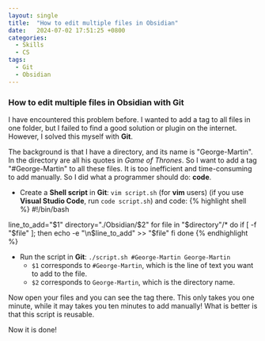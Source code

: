 ```yaml
---
layout: single
title:  "How to edit multiple files in Obsidian"
date:   2024-07-02 17:51:25 +0800
categories: 
  - Skills
  - CS
tags:
  - Git
  - Obsidian
---
```

### How to edit multiple files in Obsidian with Git
I have encountered this problem before. I wanted to add a tag to all files in one folder, but I failed to find a good solution or plugin on the internet. However, I solved this myself with **Git**.

The background is that I have a directory, and its name is "George-Martin". In the directory are all his quotes in *Game of Thrones*. So I want to add a tag "\#George-Martin" to all these files.
It is too inefficient and time-consuming to add manually. So I did what a programmer should do: **code**.

- Create a **Shell script** in **Git**: `vim script.sh` (for **vim** users) (if you use **Visual Studio Code**, run `code script.sh`) and code:
{% highlight shell %}
#!/bin/bash

line_to_add="$1"
directory="./Obsidian/$2"
for file in "$directory"/*
do
	if [ -f "$file" ]; then
		echo -e "\n$line_to_add" >> "$file"
	fi
done
{% endhighlight %}

- Run the script in **Git**: `./script.sh #George-Martin George-Martin`
    - `$1` corresponds to `#George-Martin`, which is the line of text you want to add to the file.
    - `$2` corresponds to `George-Martin`, which is the directory name.

Now open your files and you can see the tag there. 
This only takes you one minute, while it may takes you ten minutes to add manually! 
What is better is that this script is reusable.

Now it is done!
